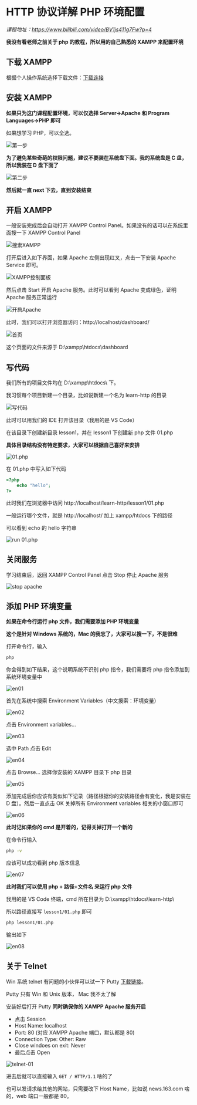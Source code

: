 # HTTP 协议详解 PHP 环境配置

_课程地址：https://www.bilibili.com/video/BV1js411g7Fw?p=4_

**我没有看老师之前关于 php 的教程，所以用的自己熟悉的 XAMPP 来配置环境**

## 下载 XAMPP

根据个人操作系统选择下载文件：[下载连接](https://www.apachefriends.org/index.html)

## 安装 XAMPP

**如果只为这门课程配置环境，可以仅选择 Server->Apache 和 Program Languages->PHP 即可**

如果想学习 PHP，可以全选。

![第一步](./screenshots/install-01.png)

**为了避免某些奇葩的权限问题，建议不要装在系统盘下面。我的系统盘是 C 盘，所以我装在 D 盘下面了**

![第二步](./screenshots/install-02.png)

**然后就一直 next 下去，直到安装结束**

## 开启 XAMPP

一般安装完成后会自动打开 XAMPP Control Panel。如果没有的话可以在系统里面搜一下 XAMPP Control Panel

![搜索XAMPP](./screenshots/run-01.png)

打开后进入如下界面，如果 Apache 左侧出现红叉，点击一下安装 Apache Service 即可。

![XAMPP控制面板](./screenshots/run-02.png)

然后点击 Start 开启 Apache 服务。此时可以看到 Apache 变成绿色，证明 Apache 服务正常运行

![开启Apache](./screenshots/run-03.png)

此时，我们可以打开浏览器访问：http://localhost/dashboard/

![首页](./screenshots/run-04.png)

这个页面的文件来源于 D:\xampp\htdocs\dashboard

## 写代码

我们所有的项目文件均在 D:\xampp\htdocs\ 下。

我习惯每个项目新建一个目录，比如说新建一个名为 learn-http 的目录

![写代码](./screenshots/coding-01.png)

此时可以用我们的 IDE 打开该目录（我用的是 VS Code）

在该目录下创建新目录 lesson1，并在 lesson1 下创建新 php 文件 01.php

**具体目录结构没有特定要求，大家可以根据自己喜好来安排**

![01.php](./screenshots/coding-02.png)

在 01.php 中写入如下代码

```php
<?php
    echo "hello";
?>
```

此时我们在浏览器中访问 http://localhost/learn-http/lesson1/01.php

一般运行哪个文件，就是 http://localhost/ 加上 xampp/htdocs 下的路径

可以看到 echo 的 hello 字符串

![run 01.php](./screenshots/coding-03.png)

## 关闭服务

学习结束后，返回 XAMPP Control Panel 点击 Stop 停止 Apache 服务

![stop apache](./screenshots/run-03.png)

## 添加 PHP 环境变量

**如果在命令行运行 php 文件，我们需要添加 PHP 环境变量**

**这个是针对 Windows 系统的，Mac 的我忘了，大家可以搜一下，不是很难**

打开命令行，输入

```bash
php
```

你会得到如下结果，这个说明系统不识别 php 指令，我们需要将 php 指令添加到系统环境变量中

![en01](./screenshots/en-01.png)

首先在系统中搜索 Environment Variables（中文搜索：环境变量）

![en02](./screenshots/en-02.png)

点击 Environment variables...

![en03](./screenshots/en-03.png)

选中 Path 点击 Edit

![en04](./screenshots/en-04.png)

点击 Browse... 选择你安装的 XAMPP 目录下 php 目录

![en05](./screenshots/en-05.png)

添加完成后你应该有类似如下记录（路径根据你的安装路径会有变化，我是安装在 D 盘）。然后一直点击 OK 关掉所有 Environment variables 相关的小窗口即可

![en06](./screenshots/en-06.png)

**此时记如果你的 cmd 是开着的，记得关掉打开一个新的**

在命令行输入

```bash
php -v
```

应该可以成功看到 php 版本信息

![en07](./screenshots/en-07.png)

**此时我们可以使用 php + 路径+文件名 来运行 php 文件**

我用的是 VS Code 终端，cmd 所在目录为 D:\xampp\htdocs\learn-http\

所以路径直接写 `lesson1/01.php` 即可

```bash
php lesson1/01.php
```

输出如下

![en08](./screenshots/en-08.png)

## 关于 Telnet

Win 系统 telnet 有问题的小伙伴可以试一下 Putty [下载链接](https://www.chiark.greenend.org.uk/~sgtatham/putty/latest.html)。

Putty 只有 Win 和 Unix 版本， Mac 我不太了解

安装好后打开 Putty **同时确保你的 XAMPP Apache 服务开启**

-   点击 Session
-   Host Name: localhost
-   Port: 80 (对应 XAMPP Apache 端口，默认都是 80)
-   Connection Type: Other: Raw
-   Close windoes on exit: Never
-   最后点击 Open

![telnet-01](./screenshots/telnet-01.png)

进去后就可以直接输入 `GET / HTTP/1.1` 啥的了

也可以发请求给其他的网站，只需要改下 Host Name，比如说 news.163.com 啥的，web 端口一般都是 80。
